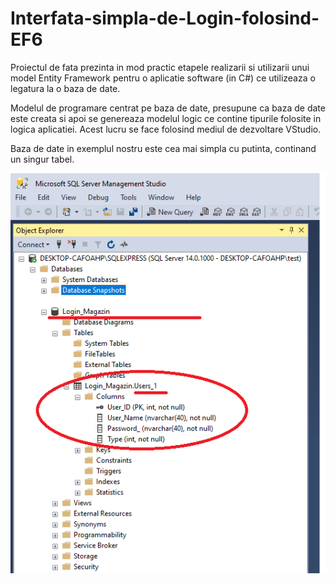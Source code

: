# Interfata-simpla-de-Login-folosind-EF6

  Proiectul de fata prezinta in mod practic etapele realizarii si utilizarii unui model Entity Framework pentru o aplicatie software (in C#) ce utilizeaza o legatura la o baza de date.

  Modelul de programare centrat pe baza de date, presupune ca baza de date este creata si apoi se genereaza modelul logic ce contine tipurile folosite in logica aplicatiei.
Acest lucru se face folosind mediul de dezvoltare VStudio. 

Baza de date in exemplul nostru este cea mai simpla cu putinta, continand un singur tabel.

![](Login_Magazin-dbo.png)
